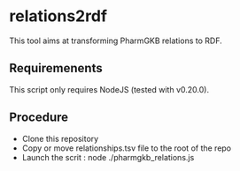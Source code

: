 # relations2rdf

This tool aims at transforming PharmGKB relations to RDF.

## Requiremenents

This script only requires NodeJS (tested with v0.20.0).

## Procedure

- Clone this repository
- Copy or move relationships.tsv file to the root of the repo
- Launch the scrit : node ./pharmgkb_relations.js

